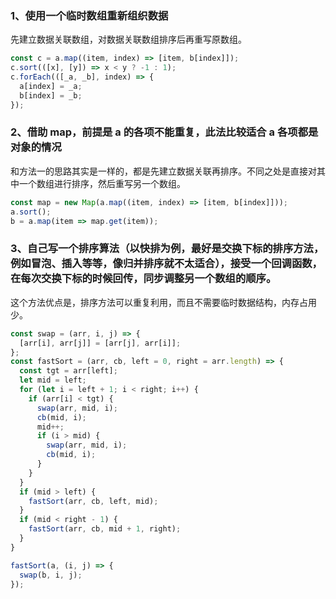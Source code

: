 ### 1、使用一个临时数组重新组织数据
先建立数据关联数组，对数据关联数组排序后再重写原数组。
```js
const c = a.map((item, index) => [item, b[index]]);
c.sort(([x], [y]) => x < y ? -1 : 1);
c.forEach(([_a, _b], index) => {
  a[index] = _a;
  b[index] = _b;
});
```
### 2、借助 map，前提是 a 的各项不能重复，此法比较适合 a 各项都是对象的情况

和方法一的思路其实是一样的，都是先建立数据关联再排序。不同之处是直接对其中一个数组进行排序，然后重写另一个数组。
```js
const map = new Map(a.map((item, index) => [item, b[index]]));
a.sort();
b = a.map(item => map.get(item));
```
### 3、自己写一个排序算法（以快排为例，最好是交换下标的排序方法，例如冒泡、插入等等，像归并排序就不太适合），接受一个回调函数，在每次交换下标的时候回传，同步调整另一个数组的顺序。
这个方法优点是，排序方法可以重复利用，而且不需要临时数据结构，内存占用少。
```js
const swap = (arr, i, j) => {
  [arr[i], arr[j]] = [arr[j], arr[i]];
};
const fastSort = (arr, cb, left = 0, right = arr.length) => {
  const tgt = arr[left];
  let mid = left;
  for (let i = left + 1; i < right; i++) {
    if (arr[i] < tgt) {
      swap(arr, mid, i);
      cb(mid, i);
      mid++;
      if (i > mid) {
        swap(arr, mid, i);
        cb(mid, i);
      }
    }
  }
  if (mid > left) {
    fastSort(arr, cb, left, mid);
  }
  if (mid < right - 1) {
    fastSort(arr, cb, mid + 1, right);
  }
}

fastSort(a, (i, j) => {
  swap(b, i, j);
});
```